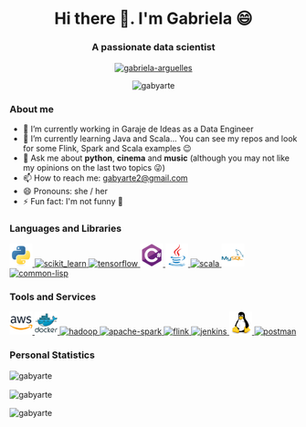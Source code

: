 <h1 align="center">Hi there 👋. I'm Gabriela 😄</h1>
<h3 align="center">A passionate data scientist</h3>

<p align="center">
<a href="https://www.linkedin.com/in/gabriela-arguelles/" target="blank"><img align="center" src="https://raw.githubusercontent.com/rahuldkjain/github-profile-readme-generator/master/src/images/icons/Social/linked-in-alt.svg" alt="gabriela-arguelles" height="30" width="40" /></a>
</p>

<p align="center"> <img src="https://komarev.com/ghpvc/?username=gabyarte&label=Profile%20views&color=0e75b6&style=flat" alt="gabyarte" /> </p>

### **About me**

- 🔭 I’m currently working in Garaje de Ideas as a Data Engineer
- 🌱 I’m currently learning Java and Scala... You can see my repos and look for some Flink, Spark and Scala examples 😉
- 💬 Ask me about **python**, **cinema** and **music** (although you may not like my opinions on the last two topics 😜)
- 📫 How to reach me: gabyarte2@gmail.com
- 😄 Pronouns: she / her
- ⚡ Fun fact: I'm not funny 🤪

### **Languages and Libraries**
<p align="left">
<a href="https://www.python.org" target="_blank"> <img src="https://raw.githubusercontent.com/devicons/devicon/master/icons/python/python-original.svg" alt="python" width="40" height="40"/> </a>
<a href="https://scikit-learn.org/" target="_blank"> <img src="https://upload.wikimedia.org/wikipedia/commons/0/05/Scikit_learn_logo_small.svg" alt="scikit_learn" width="40" height="40"/> </a>
<a href="https://www.tensorflow.org" target="_blank"> <img src="https://www.vectorlogo.zone/logos/tensorflow/tensorflow-icon.svg" alt="tensorflow" width="40" height="40"/> </a>
<a href="https://www.w3schools.com/cs/" target="_blank"> <img src="https://raw.githubusercontent.com/devicons/devicon/master/icons/csharp/csharp-original.svg" alt="csharp" width="40" height="40"/> </a>
<a href="https://www.java.com/es/" target="_blank"> <img src="https://raw.githubusercontent.com/devicons/devicon/master/icons/java/java-original.svg" alt="java" width="40" height="40"/> </a>
<a href="https://www.scala-lang.org/" target="_blank"> <img src="https://cdn-icons-png.flaticon.com/512/6132/6132220.png" alt="scala" width="40" height="40"/> </a>
</a> <a href="https://www.mysql.com/" target="_blank"> <img src="https://raw.githubusercontent.com/devicons/devicon/master/icons/mysql/mysql-original-wordmark.svg" alt="mysql" width="40" height="40"/> </a>
<a href="https://lisp-lang.org/" target="_blank"> <img src="https://upload.wikimedia.org/wikipedia/commons/thumb/4/48/Lisp_logo.svg/1024px-Lisp_logo.svg.png" alt="common-lisp" width="40" height="40"/> </a>
</p>

### **Tools and Services**
<p align="left">
<a href="https://aws.amazon.com" target="_blank"> <img src="https://raw.githubusercontent.com/devicons/devicon/master/icons/amazonwebservices/amazonwebservices-original-wordmark.svg" alt="aws" width="40" height="40"/>
<a href="https://www.docker.com/" target="_blank"> <img src="https://raw.githubusercontent.com/devicons/devicon/master/icons/docker/docker-original-wordmark.svg" alt="docker" width="40" height="40"/> </a>
<a href="https://hadoop.apache.org/" target="_blank"> <img src="https://www.vectorlogo.zone/logos/apache_hadoop/apache_hadoop-icon.svg" alt="hadoop" width="40" height="40"/> </a>
<a href="https://spark.apache.org/" target="_blank"> <img src="https://cdn.icon-icons.com/icons2/2699/PNG/512/apache_spark_logo_icon_170560.png" alt="apache-spark" width="40" height="40"/> </a>
<a href="https://flink.apache.org/" target="_blank"> <img src="https://dwglogo.com/wp-content/uploads/2017/11/Apache_Flink_squirrel_logo.png" alt="flink" width="40" height="40"/> </a>
</a> <a href="https://www.jenkins.io" target="_blank"> <img src="https://www.vectorlogo.zone/logos/jenkins/jenkins-icon.svg" alt="jenkins" width="40" height="40"/> </a>
<a href="https://www.linux.org/" target="_blank"> <img src="https://raw.githubusercontent.com/devicons/devicon/master/icons/linux/linux-original.svg" alt="linux" width="40" height="40"/>
<a href="https://postman.com" target="_blank"> <img src="https://www.vectorlogo.zone/logos/getpostman/getpostman-icon.svg" alt="postman" width="40" height="40"/> </a>
</p>

### **Personal Statistics**
<p><img align="center" src="https://github-readme-stats.vercel.app/api/top-langs?username=gabyarte&show_icons=true&locale=en&layout=compact" alt="gabyarte" /></p>
<p><img align="center" src="https://github-readme-stats.vercel.app/api?username=gabyarte&show_icons=true&locale=en" alt="gabyarte" /></p>
<p><img align="center" src="https://github-readme-streak-stats.herokuapp.com/?user=gabyarte&" alt="gabyarte" /></p>

